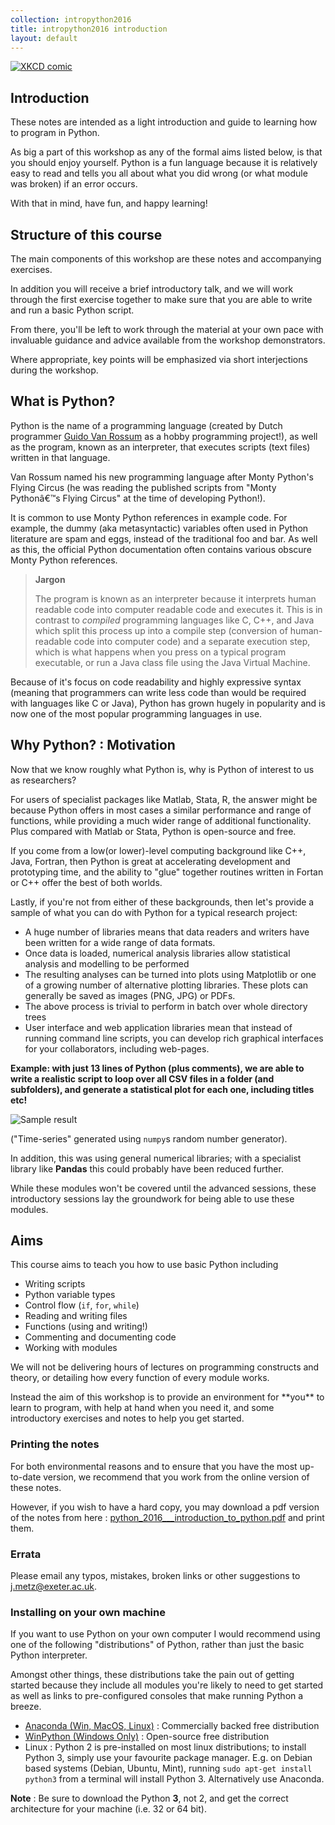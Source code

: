 ```yaml
---
collection: intropython2016
title: intropython2016 introduction
layout: default
---
```

[![XKCD comic](images/python.png)](http://xkcd.com/353/)

## Introduction

These notes are intended as a light introduction and guide
to learning how to program in Python.

As big a part of this workshop as any of the formal aims listed below, 
is that you should enjoy yourself. Python is a fun language because it is
relatively easy to read and tells you all about what you did wrong (or what 
module was broken) if an error occurs.

With that in mind, have fun, and happy learning!

## Structure of this course

The main components of this workshop are these notes and accompanying 
exercises. 

In addition you will receive a brief introductory talk, and we 
will work through the first exercise together to make sure that you are 
able to write and run a basic Python script. 

From there, you'll be left to work through the material at your own pace
with invaluable guidance and advice available from the workshop demonstrators. 

Where appropriate, key points will be emphasized via short interjections 
during the workshop. 


## What is Python?

Python is the name of a programming language (created by Dutch 
programmer [Guido Van Rossum](https://en.wikipedia.org/wiki/Guido_van_Rossum)
as a hobby programming project!), as well as the program, known as 
an interpreter, that executes scripts (text files) written in that language. 

Van Rossum named his new programming language after Monty Python's Flying Circus 
(he was reading the published scripts from "Monty Pythonâ€™s Flying Circus" at the 
time of developing Python!). 

It is common to use Monty Python references in example code. 
For example, the dummy (aka metasyntactic) variables often used in Python 
literature are spam and eggs, instead of the traditional foo and bar.
As well as this, the official Python documentation often contains various 
obscure Monty Python references.


> **Jargon**
> 
> The program is known as an interpreter because it interprets 
> human readable code into computer readable code and executes it. 
> This is in contrast to *compiled* programming languages like C, C++, 
> and Java which split this process up into a compile step (conversion of 
> human-readable code into computer code) and a separate execution step, which 
> is what happens when you press on a typical program executable, or run a 
> Java class file using the Java Virtual Machine. 

Because of it's focus on code readability and highly expressive syntax 
(meaning that programmers can write less code than would be required with 
languages like C or Java), Python has grown hugely in popularity and 
is now one of the most popular programming languages in use. 


## Why Python? : Motivation

Now that we know roughly what Python is, why is Python of interest to 
us as researchers? 

For users of specialist packages like Matlab, Stata, R, the answer
might be because Python offers in most cases a similar performance 
and range of functions, 
while providing a much wider range of additional functionality. Plus
compared with Matlab or Stata, Python is open-source and free. 

If you come from a low(or lower)-level computing background like C++, 
Java, Fortran, then Python is great at accelerating development and 
prototyping time, and the ability to "glue" together routines written 
in Fortan or C++ offer the best of both worlds. 

Lastly, if you're not from either of these backgrounds, then let's 
provide a sample of what you can do with Python for a 
typical research project: 

* A huge number of libraries means that data readers and writers 
  have been written for a wide range of data formats. 
* Once data is loaded, numerical analysis libraries allow 
  statistical analysis and modelling to be performed
* The resulting analyses can be turned into plots using Matplotlib
  or one of a growing number of alternative plotting libraries. These
  plots can generally be saved as images (PNG, JPG) or PDFs. 
* The above process is trivial to perform in batch over whole directory
  trees
* User interface and web application libraries mean that instead of running
  command line scripts, you can develop rich graphical interfaces for your 
  collaborators, including web-pages. 


**Example: with just 13 lines of Python (plus comments), we are able to write 
a realistic script to 
loop over all CSV files in a folder (and subfolders), and 
generate a statistical plot for each one, including titles etc!**

![Sample result](images/sample_result.png)

("Time-series" generated using `numpy`s random number generator).  

<tutorial-page-exercise 
    dlgid="initial-sample-01" url="content/python2016_intro/initial_code_sample.md" 
    buttontext="See code">
</tutorial-page-exercise>


In addition, this was using general numerical libraries; with a specialist 
library like **Pandas** this could probably have been reduced further.

While these modules won't be covered until the advanced sessions, 
these introductory sessions lay the groundwork for being able to 
use these modules. 

## Aims

This course aims to teach you how to use basic Python including 

* Writing scripts
* Python variable types
* Control flow (``if``, ``for``, ``while``)
* Reading and writing files
* Functions (using and writing!)
* Commenting and documenting code
* Working with modules

We will not be delivering hours of lectures on programming constructs and
theory, or detailing how every function of every module works. 

<div class="important-section">
Instead the aim of this workshop is to provide an environment for **you** 
to learn to program, with help at hand when you need it, and some introductory 
exercises and notes to help you get started. 
</div>

### Printing the notes

For both environmental reasons and to ensure that you have the most 
up-to-date version, we recommend that you work from the online version of
these notes.

However, if you wish to have a hard copy, you may download a pdf version
of the notes from here : [python_2016___introduction_to_python.pdf](/python_2016___introduction_to_python.pdf) and print them.

### Errata

Please email any typos, mistakes, broken links or other suggestions to
<j.metz@exeter.ac.uk>.

### Installing on your own machine


If you want to use Python on your own computer I would recommend using
one of the following "distributions" of Python, rather than just the 
basic Python interpreter. 

Amongst other things, these distributions take the pain out of getting 
started because they include all modules you're likely to need to get started
as well as links to pre-configured consoles that make running Python a breeze.  

* [Anaconda (Win, MacOS, Linux)](https://www.continuum.io/downloads) : Commercially backed free distribution
* [WinPython (Windows Only)](https://winpython.github.io/) : Open-source free distribution
* Linux : Python 2 is pre-installed on most linux distributions; to install Python 3, simply use your favourite package manager. E.g. on Debian based systems (Debian, Ubuntu, Mint), running `sudo apt-get install python3` from a terminal will install Python 3. Alternatively use Anaconda.

**Note** : Be sure to download the Python **3**, not 2, and get the correct architecture for your machine (i.e. 32 or 64 bit). 

